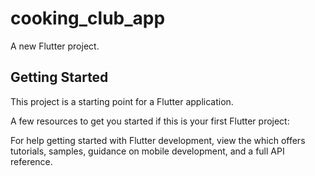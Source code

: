 # cooking_club_app

A new Flutter project.

## Getting Started

This project is a starting point for a Flutter application.

A few resources to get you started if this is your first Flutter project:


For help getting started with Flutter development, view the
 which offers tutorials,
samples, guidance on mobile development, and a full API reference.
